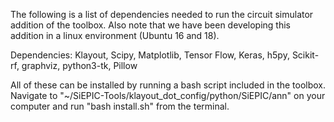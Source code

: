 The following is a list of dependencies needed to run the circuit simulator addition of the toolbox.
Also note that we have been developing this addition in a linux environment (Ubuntu 16 and 18).

Dependencies: Klayout, Scipy, Matplotlib, Tensor Flow, Keras, h5py, Scikit-rf, graphviz, python3-tk, Pillow

All of these can be installed by running a bash script included in the toolbox. 
Navigate to "~/SiEPIC-Tools/klayout_dot_config/python/SiEPIC/ann" on your computer and run "bash install.sh" from the terminal.
